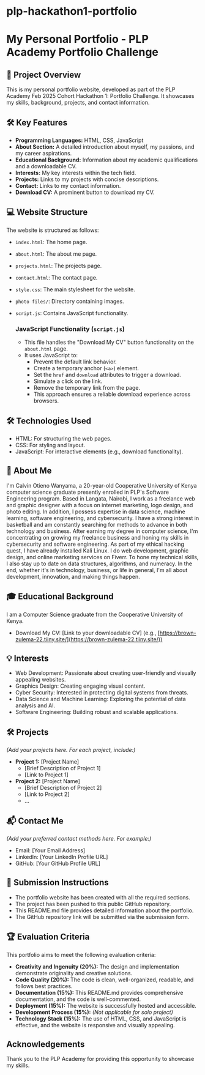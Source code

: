 # plp-hackathon1-portfolio
# My Personal Portfolio - PLP Academy Portfolio Challenge

## 🚀 Project Overview

This is my personal portfolio website, developed as part of the PLP Academy Feb 2025 Cohort Hackathon 1: Portfolio Challenge. It showcases my skills, background, projects, and contact information.

## 🛠️ Key Features

* **Programming Languages:** HTML, CSS, JavaScript
* **About Section:** A detailed introduction about myself, my passions, and my career aspirations.
* **Educational Background:** Information about my academic qualifications and a downloadable CV.
* **Interests:** My key interests within the tech field.
* **Projects:** Links to my projects with concise descriptions.
* **Contact:** Links to my contact information.
* **Download CV:** A prominent button to download my CV.

## 💻 Website Structure

The website is structured as follows:

* `index.html`: The home page.
* `about.html`: The about me page.
* `projects.html`: The projects page.
* `contact.html`: The contact page.
* `style.css`: The main stylesheet for the website.
* `photo files/`: Directory containing images.
* `script.js`: Contains JavaScript functionality.

    ### JavaScript Functionality (`script.js`)

    * This file handles the "Download My CV" button functionality on the `about.html` page.
    * It uses JavaScript to:
        * Prevent the default link behavior.
        * Create a temporary anchor (`<a>`) element.
        * Set the `href` and `download` attributes to trigger a download.
        * Simulate a click on the link.
        * Remove the temporary link from the page.
        * This approach ensures a reliable download experience across browsers.

## 🛠️ Technologies Used

* HTML: For structuring the web pages.
* CSS: For styling and layout.
* JavaScript: For interactive elements (e.g., download functionality).

## 📝 About Me

I'm Calvin Otieno Wanyama, a 20-year-old Cooperative University of Kenya computer science graduate presently enrolled in PLP's Software Engineering program. Based in Langata, Nairobi, I work as a freelance web and graphic designer with a focus on internet marketing, logo design, and photo editing. In addition, I possess expertise in data science, machine learning, software engineering, and cybersecurity. I have a strong interest in basketball and am constantly searching for methods to advance in both technology and business. After earning my degree in computer science, I'm concentrating on growing my freelance business and honing my skills in cybersecurity and software engineering. As part of my ethical hacking quest, I have already installed Kali Linux. I do web development, graphic design, and online marketing services on Fiverr. To hone my technical skills, I also stay up to date on data structures, algorithms, and numeracy. In the end, whether it's in technology, business, or life in general, I'm all about development, innovation, and making things happen.

## 🎓 Educational Background

I am a Computer Science graduate from the Cooperative University of Kenya.

* Download My CV: \[Link to your downloadable CV] (e.g., [https://brown-zulema-22.tiiny.site/](https://brown-zulema-22.tiiny.site/))

## 💡 Interests

* Web Development: Passionate about creating user-friendly and visually appealing websites.
* Graphics Design: Creating engaging visual content.
* Cyber Security: Interested in protecting digital systems from threats.
* Data Science and Machine Learning: Exploring the potential of data analysis and AI.
* Software Engineering: Building robust and scalable applications.

## 🛠️ Projects

*(Add your projects here. For each project, include:)*

* **Project 1:** \[Project Name]
    * \[Brief Description of Project 1]
    * \[Link to Project 1]
* **Project 2:** \[Project Name]
    * \[Brief Description of Project 2]
    * \[Link to Project 2]
    * ...

## 📬 Contact Me

*(Add your preferred contact methods here. For example:)*

* Email: \[Your Email Address]
* LinkedIn: \[Your LinkedIn Profile URL]
* GitHub: \[Your GitHub Profile URL]

## 📁 Submission Instructions

* The portfolio website has been created with all the required sections.
* The project has been pushed to this public GitHub repository.
* This README.md file provides detailed information about the portfolio.
* The GitHub repository link will be submitted via the submission form.

## 🏆 Evaluation Criteria

This portfolio aims to meet the following evaluation criteria:

* **Creativity and Ingenuity (20%):** The design and implementation demonstrate originality and creative solutions.
* **Code Quality (20%):** The code is clean, well-organized, readable, and follows best practices.
* **Documentation (15%):** This README.md provides comprehensive documentation, and the code is well-commented.
* **Deployment (15%):** The website is successfully hosted and accessible.
* **Development Process (15%):** *(Not applicable for solo project)*
* **Technology Stack (15%):** The use of HTML, CSS, and JavaScript is effective, and the website is responsive and visually appealing.

## Acknowledgements

Thank you to the PLP Academy for providing this opportunity to showcase my skills.
